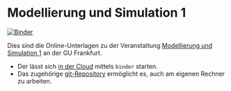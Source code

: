 # Modellierung und Simulation 1

[![Binder](https://mybinder.org/badge_logo.svg)](https://mybinder.org/v2/gh/msqc-goethe/modsim1/HEAD)



Dies sind die Online-Unterlagen zu der Veranstaltung 
[Modellierung und Simulation 1](https://gcsc.uni-frankfurt.de/simulation-and-modelling/lectures-courses) an der GU Frankfurt.

* Der lässt sich [in der Cloud](https://mybinder.org/v2/gh/msqc-goethe/modsim1/HEAD) mittels `binder` starten. 
* Das zugehörige [git-Repository](https://github.com/msqc-goethe/modsim1) ermöglicht es, auch am eigenen Rechner zu arbeiten.

